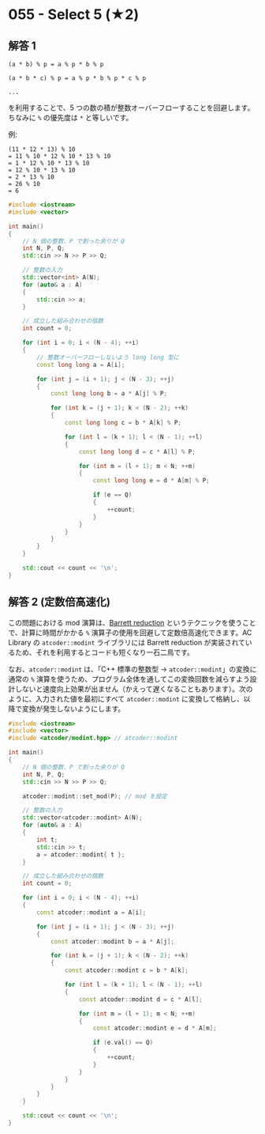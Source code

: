 # 055 - Select 5 (★2)

## 解答 1

```
(a * b) % p = a % p * b % p

(a * b * c) % p = a % p * b % p * c % p

...
```

を利用することで、5 つの数の積が整数オーバーフローすることを回避します。ちなみに `%` の優先度は `*` と等しいです。

例:
```
(11 * 12 * 13) % 10
= 11 % 10 * 12 % 10 * 13 % 10
= 1 * 12 % 10 * 13 % 10
= 12 % 10 * 13 % 10
= 2 * 13 % 10
= 26 % 10
= 6
```

```cpp
#include <iostream>
#include <vector>

int main()
{
	// N 個の整数、P で割った余りが Q
	int N, P, Q;
	std::cin >> N >> P >> Q;

	// 整数の入力
	std::vector<int> A(N);
	for (auto& a : A)
	{
		std::cin >> a;
	}

	// 成立した組み合わせの個数
	int count = 0;

	for (int i = 0; i < (N - 4); ++i)
	{
		// 整数オーバーフローしないよう long long 型に
		const long long a = A[i];

		for (int j = (i + 1); j < (N - 3); ++j)
		{
			const long long b = a * A[j] % P;

			for (int k = (j + 1); k < (N - 2); ++k)
			{
				const long long c = b * A[k] % P;

				for (int l = (k + 1); l < (N - 1); ++l)
				{
					const long long d = c * A[l] % P;

					for (int m = (l + 1); m < N; ++m)
					{
						const long long e = d * A[m] % P;

						if (e == Q)
						{
							++count;
						}
					}
				}
			}
		}
	}

	std::cout << count << '\n';
}
```

## 解答 2 (定数倍高速化)
この問題における mod 演算は、[Barrett reduction](https://en.wikipedia.org/wiki/Barrett_reduction) というテクニックを使うことで、計算に時間がかかる `%` 演算子の使用を回避して定数倍高速化できます。AC Library の `atcoder::modint` ライブラリには Barrett reduction が実装されているため、それを利用するとコードも短くなり一石二鳥です。

なお、`atcoder::modint` は、「C++ 標準の整数型 → `atcoder::modint`」の変換に通常の `%` 演算を使うため、プログラム全体を通してこの変換回数を減らすよう設計しないと速度向上効果が出ません（かえって遅くなることもあります）。次のように、入力された値を最初にすべて `atcoder::modint` に変換して格納し、以降で変換が発生しないようにします。
```cpp
#include <iostream>
#include <vector>
#include <atcoder/modint.hpp> // atcoder::modint

int main()
{
	// N 個の整数、P で割った余りが Q
	int N, P, Q;
	std::cin >> N >> P >> Q;

	atcoder::modint::set_mod(P); // mod を設定

	// 整数の入力
	std::vector<atcoder::modint> A(N);
	for (auto& a : A)
	{
		int t;
		std::cin >> t;
		a = atcoder::modint{ t };
	}

	// 成立した組み合わせの個数
	int count = 0;

	for (int i = 0; i < (N - 4); ++i)
	{
		const atcoder::modint a = A[i];

		for (int j = (i + 1); j < (N - 3); ++j)
		{
			const atcoder::modint b = a * A[j];

			for (int k = (j + 1); k < (N - 2); ++k)
			{
				const atcoder::modint c = b * A[k];

				for (int l = (k + 1); l < (N - 1); ++l)
				{
					const atcoder::modint d = c * A[l];

					for (int m = (l + 1); m < N; ++m)
					{
						const atcoder::modint e = d * A[m];

						if (e.val() == Q)
						{
							++count;
						}
					}
				}
			}
		}
	}

	std::cout << count << '\n';
}
```
